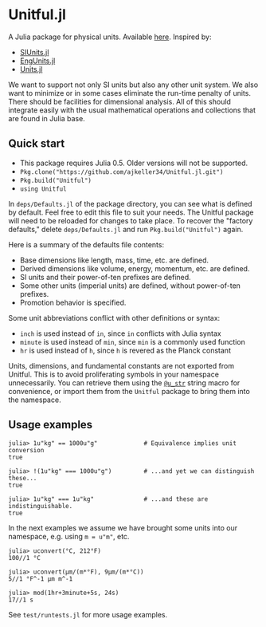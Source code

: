 


<a id='Unitful.jl-1'></a>

# Unitful.jl


A Julia package for physical units. Available [here](https://github.com/ajkeller34/Unitful.jl). Inspired by:


  * [SIUnits.jl](https://github.com/keno/SIUnits.jl)
  * [EngUnits.jl](https://github.com/dhoegh/EngUnits.jl)
  * [Units.jl](https://github.com/timholy/Units.jl)


We want to support not only SI units but also any other unit system. We also want to minimize or in some cases eliminate the run-time penalty of units. There should be facilities for dimensional analysis. All of this should integrate easily with the usual mathematical operations and collections that are found in Julia base.


<a id='Quick-start-1'></a>

## Quick start


  * This package requires Julia 0.5. Older versions will not be supported.
  * `Pkg.clone("https://github.com/ajkeller34/Unitful.jl.git")`
  * `Pkg.build("Unitful")`
  * `using Unitful`


In `deps/Defaults.jl` of the package directory, you can see what is defined by default. Feel free to edit this file to suit your needs. The Unitful package will need to be reloaded for changes to take place. To recover the "factory  defaults," delete `deps/Defaults.jl` and run `Pkg.build("Unitful")` again.


Here is a summary of the defaults file contents:


  * Base dimensions like length, mass, time, etc. are defined.
  * Derived dimensions like volume, energy, momentum, etc. are defined.
  * SI units and their power-of-ten prefixes are defined.
  * Some other units (imperial units) are defined, without power-of-ten prefixes.
  * Promotion behavior is specified.


Some unit abbreviations conflict with other definitions or syntax:


  * `inch` is used instead of `in`, since `in` conflicts with Julia syntax
  * `minute` is used instead of `min`, since `min` is a commonly used function
  * `hr` is used instead of `h`, since `h` is revered as the Planck constant


Units, dimensions, and fundamental constants are not exported from Unitful. This is to avoid proliferating symbols in your namespace unnecessarily. You can retrieve them using the [`@u_str`](manipulations.md#Unitful.@u_str) string macro for convenience, or import them from the `Unitful` package to bring them into the namespace.


<a id='Usage-examples-1'></a>

## Usage examples




```jlcon
julia> 1u"kg" == 1000u"g"             # Equivalence implies unit conversion
true

julia> !(1u"kg" === 1000u"g")         # ...and yet we can distinguish these...
true

julia> 1u"kg" === 1u"kg"              # ...and these are indistinguishable.
true
```


In the next examples we assume we have brought some units into our namespace, e.g. using `m = u"m"`, etc.


```jlcon
julia> uconvert(°C, 212°F)
100//1 °C

julia> uconvert(μm/(m*°F), 9μm/(m*°C))
5//1 °F^-1 μm m^-1

julia> mod(1hr+3minute+5s, 24s)
17//1 s
```


See `test/runtests.jl` for more usage examples.

